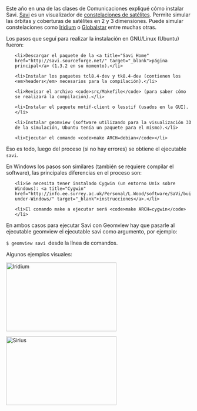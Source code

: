 <html><body><p>Este año en una de las clases de Comunicaciones expliqué cómo instalar Savi. <a title="Savi Home" href="http://savi.sourceforge.net/" target="_self">Savi</a> es un visualizador de <a title="Wikipedia en inglés" href="http://en.wikipedia.org/wiki/Satellite_constellation" target="_self">constelaciones de satélites</a>. Permite simular las órbitas y coberturas de satélites en 2 y 3 dimensiones. Puede simular constelaciones como <a title="Iridium" href="http://www.ee.surrey.ac.uk/Personal/L.Wood/constellations/iridium.html" target="_blank">Iridium</a> o <a title="Globalstar" href="http://www.ee.surrey.ac.uk/Personal/L.Wood/constellations/globalstar.html" target="_blank">Globalstar</a> entre muchas otras.<!--more-->



Los pasos que seguí para realizar la instalación en GNU/Linux (Ubuntu) fueron:

</p><ol>

	<li>Descargar el paquete de la <a title="Savi Home" href="http://savi.sourceforge.net/" target="_blank">página principal</a> (1.3.2 en su momento).</li>

	<li>Instalar los paquetes tcl8.4-dev y tk8.4-dev (contienen los <em>headers</em> necesarios para la compilación).</li>

	<li>Revisar el archivo <code>src/Makefile</code> (para saber cómo se realizará la compilación).</li>

	<li>Instalar el paquete motif-client o lesstif (usados en la GUI).</li>

	<li>Instalar geomview (software utilizando para la visualización 3D de la simulación, Ubuntu tenía un paquete para el mismo).</li>

	<li>Ejecutar el comando <code>make ARCH=debian</code></li>

</ol>

Eso es todo, luego del proceso (si no hay errores) se obtiene el ejecutable <code>savi</code>.



En Windows los pasos son similares (también se requiere compilar el software), las principales diferencias en el proceso son:

<ol>

	<li>Se necesita tener instalado Cygwin (un entorno Unix sobre Windows): <a title="Cygwin" href="http://info.ee.surrey.ac.uk/Personal/L.Wood/software/SaVi/building-under-Windows/" target="_blank">instrucciones</a>.</li>

	<li>El comando make a ejecutar será <code>make ARCH=cygwin</code></li>

</ol>

En ambos casos para ejecutar Savi con Geomview hay que pasarle al ejecutable geomview el ejecutable savi como argumento, por ejemplo:



<code>$ geomview savi </code>desde la línea de comandos.



Algunos ejemplos visuales:



<a href="/wp-content/uploads/2008/08/iridium.png"><img class="size-medium wp-image-533" title="iridium" src="/wp-content/uploads/2008/08/iridium-300x187.png" alt="Iridium" width="300" height="187"></a>



<a href="/wp-content/uploads/2008/08/sirius.png"><img class="size-medium wp-image-534" title="sirius" src="/wp-content/uploads/2008/08/sirius-300x187.png" alt="Sirius" width="300" height="187"></a></body></html>